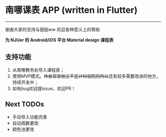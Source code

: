 # 南哪课表 APP (written in Flutter)

-----

谢谢大家的支持与鼓励ww 欢迎各种意义上的帮助

**为 NJUer 的 Android/iOS 平台 Material design 课程表**

<!--more-->

## 支持功能

1. 从南哪教务处导入课程表；
2. 使用MVP模式。~~作者翠翠他又不是计科软院的所以~~还有较多需要改进的地方，持续开发中；
3. 如有bug欢迎提issue，欢迎PR！

## Next TODOs

* 手动导入功能完善
* 自动周数更改
* 颜色池更改
